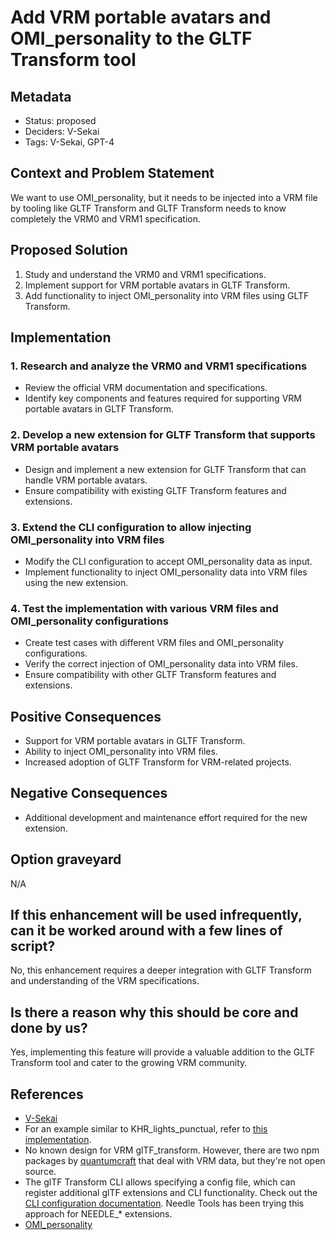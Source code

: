 # Add VRM portable avatars and OMI_personality to the GLTF Transform tool

## Metadata

- Status: proposed <!-- draft | proposed | rejected | accepted | deprecated | superseded by -->
- Deciders: V-Sekai
- Tags: V-Sekai, GPT-4

## Context and Problem Statement

We want to use OMI_personality, but it needs to be injected into a VRM file by tooling like GLTF Transform and GLTF Transform needs to know completely the VRM0 and VRM1 specification.

## Proposed Solution

1. Study and understand the VRM0 and VRM1 specifications.
2. Implement support for VRM portable avatars in GLTF Transform.
3. Add functionality to inject OMI_personality into VRM files using GLTF Transform.

## Implementation

### 1. Research and analyze the VRM0 and VRM1 specifications

- Review the official VRM documentation and specifications.
- Identify key components and features required for supporting VRM portable avatars in GLTF Transform.

### 2. Develop a new extension for GLTF Transform that supports VRM portable avatars

- Design and implement a new extension for GLTF Transform that can handle VRM portable avatars.
- Ensure compatibility with existing GLTF Transform features and extensions.

### 3. Extend the CLI configuration to allow injecting OMI_personality into VRM files

- Modify the CLI configuration to accept OMI_personality data as input.
- Implement functionality to inject OMI_personality data into VRM files using the new extension.

### 4. Test the implementation with various VRM files and OMI_personality configurations

- Create test cases with different VRM files and OMI_personality configurations.
- Verify the correct injection of OMI_personality data into VRM files.
- Ensure compatibility with other GLTF Transform features and extensions.

## Positive Consequences

- Support for VRM portable avatars in GLTF Transform.
- Ability to inject OMI_personality into VRM files.
- Increased adoption of GLTF Transform for VRM-related projects.

## Negative Consequences

- Additional development and maintenance effort required for the new extension.

## Option graveyard

N/A

## If this enhancement will be used infrequently, can it be worked around with a few lines of script?

No, this enhancement requires a deeper integration with GLTF Transform and understanding of the VRM specifications.

## Is there a reason why this should be core and done by us?

Yes, implementing this feature will provide a valuable addition to the GLTF Transform tool and cater to the growing VRM community.

## References

- [V-Sekai](https://v-sekai.org/)
- For an example similar to KHR_lights_punctual, refer to [this implementation](https://github.com/donmccurdy/glTF-Transform/blob/main/packages/extensions/src/khr-lights-punctual/lights-punctual.ts).
- No known design for VRM glTF_transform. However, there are two npm packages by [quantumcraft](https://www.npmjs.com/~quantumcraft) that deal with VRM data, but they're not open source.
- The glTF Transform CLI allows specifying a config file, which can register additional glTF extensions and CLI functionality. Check out the [CLI configuration documentation](https://gltf-transform.donmccurdy.com/cli-configuration). Needle Tools has been trying this approach for NEEDLE_* extensions.
- [OMI_personality](https://github.com/omigroup/gltf-extensions/tree/main/extensions/2.0/OMI_personality)
